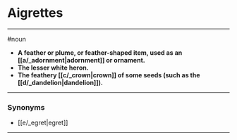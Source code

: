 # Aigrettes
---
#noun
- **A feather or plume, or feather-shaped item, used as an [[a/_adornment|adornment]] or ornament.**
- **The lesser white heron.**
- **The feathery [[c/_crown|crown]] of some seeds (such as the [[d/_dandelion|dandelion]]).**
---
### Synonyms
- [[e/_egret|egret]]
---
